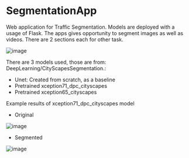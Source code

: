 # SegmentationApp
Web application for Traffic Segmentation. Models are deployed with a usage of Flask. The apps gives opportunity to segment images as well as videos. There are 2 sections each for other task.

![image](https://user-images.githubusercontent.com/105235140/236350592-218f5bba-8c64-4efc-8c62-31141b6bc602.png)


There are 3 models used, those are from: DeepLearning/CityScapesSegmentation.:
- Unet: Created from scratch, as a baseline
- Pretrained xception71_dpc_cityscapes
- Pretrained xception65_cityscapes

Example results of xception71_dpc_cityscapes model
- Original

![image](https://user-images.githubusercontent.com/105235140/235952311-53b00472-74dc-4a03-97c3-a07ff8735333.png)

- Segmented

![image](https://user-images.githubusercontent.com/105235140/235952445-e5870c51-30cd-4dd8-830e-8438ad1be458.png)

